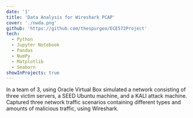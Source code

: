 ```yaml
---
date: '1'
title: 'Data Analysis for Wireshark PCAP'
cover: './nwda.png'
github: 'https://github.com/thespurgeo/ECE572Project'
tech:
  - Python
  - Jupyter Notebook
  - Pandas
  - NumPy
  - Matplotlib
  - Seaborn
showInProjects: true
---
```


In a team of 3, using Oracle Virtual Box simulated a network consisting of three victim servers, a SEED Ubuntu machine, and a KALI attack machine. Captured three network traffic scenarios containing different types and amounts of malicious traffic, using Wireshark.
